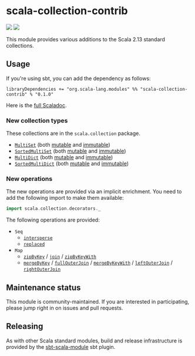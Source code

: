 # scala-collection-contrib

[<img src="https://travis-ci.org/scala/scala-collection-contrib.svg?branch=master"/>](https://travis-ci.org/scala/scala-collection-contrib)
[<img src="https://img.shields.io/maven-central/v/org.scala-lang.modules/scala-collection-contrib_2.13.svg?label=scala+2.13"/>](http://search.maven.org/#search%7Cga%7C1%7Cg%3Aorg.scala-lang.modules%20a%3Ascala-collection-contrib_2.13)

This module provides various additions to the Scala 2.13 standard collections.

## Usage

If you're using sbt, you can add the dependency as follows:

```
libraryDependencies += "org.scala-lang.modules" %% "scala-collection-contrib" % "0.1.0"
```

Here is the [full Scaladoc](https://static.javadoc.io/org.scala-lang.modules/scala-collection-contrib_2.13/0.1.0/scala/collection/index.html).

### New collection types

These collections are in the `scala.collection` package.

- [`MultiSet`](https://static.javadoc.io/org.scala-lang.modules/scala-collection-contrib_2.13/0.1.0/scala/collection/MultiSet.html) (both [mutable](https://static.javadoc.io/org.scala-lang.modules/scala-collection-contrib_2.13/0.1.0/scala/collection/mutable/MultiSet.html) and [immutable](https://static.javadoc.io/org.scala-lang.modules/scala-collection-contrib_2.13/0.1.0/scala/collection/immutable/MultiSet.html))
- [`SortedMultiSet`](https://static.javadoc.io/org.scala-lang.modules/scala-collection-contrib_2.13/0.1.0/scala/collection/SortedMultiSet.html) (both [mutable](https://static.javadoc.io/org.scala-lang.modules/scala-collection-contrib_2.13/0.1.0/scala/collection/mutable/SortedMultiSet.html) and [immutable](https://static.javadoc.io/org.scala-lang.modules/scala-collection-contrib_2.13/0.1.0/scala/collection/immutable/SortedMultiSet.html))
- [`MultiDict`](https://static.javadoc.io/org.scala-lang.modules/scala-collection-contrib_2.13/0.1.0/scala/collection/MultiDict.html) (both [mutable](https://static.javadoc.io/org.scala-lang.modules/scala-collection-contrib_2.13/0.1.0/scala/collection/mutable/MultiDict.html) and [immutable](https://static.javadoc.io/org.scala-lang.modules/scala-collection-contrib_2.13/0.1.0/scala/collection/immutable/MultiDict.html))
- [`SortedMultiDict`](https://static.javadoc.io/org.scala-lang.modules/scala-collection-contrib_2.13/0.1.0/scala/collection/SortedMultiDict.html) (both [mutable](https://static.javadoc.io/org.scala-lang.modules/scala-collection-contrib_2.13/0.1.0/scala/collection/mutable/SortedMultiDict.html) and [immutable](https://static.javadoc.io/org.scala-lang.modules/scala-collection-contrib_2.13/0.1.0/scala/collection/immutable/SortedMultiDict.html))

### New operations

The new operations are provided via an implicit enrichment. You need to add the following
import to make them available:

```scala
import scala.collection.decorators._
```

The following operations are provided:

- `Seq`
    - [`intersperse`](https://static.javadoc.io/org.scala-lang.modules/scala-collection-contrib_2.13/0.1.0/scala/collection/decorators/SeqDecorator.html#intersperse[B>:SeqDecorator.this.seq.A,That]\(start:B,sep:B,end:B\)\(implicitbf:scala.collection.BuildFrom[C,B,That]\):That)
    - [`replaced`](https://static.javadoc.io/org.scala-lang.modules/scala-collection-contrib_2.13/0.1.0/scala/collection/decorators/SeqDecorator.html#replaced[B>:SeqDecorator.this.seq.A,That]\(elem:B,replacement:B\)\(implicitbf:scala.collection.BuildFrom[C,B,That]\):That)
- `Map`
    - [`zipByKey`](https://static.javadoc.io/org.scala-lang.modules/scala-collection-contrib_2.13/0.1.0/scala/collection/decorators/MapDecorator.html#zipByKey[W,That]\(other:scala.collection.Map[MapDecorator.this.map.K,W]\)\(implicitbf:scala.collection.BuildFrom[C,\(MapDecorator.this.map.K,\(MapDecorator.this.map.V,W\)\),That]\):That) / [`join`](https://static.javadoc.io/org.scala-lang.modules/scala-collection-contrib_2.13/0.1.0/scala/collection/decorators/MapDecorator.html#join[W,That]\(other:scala.collection.Map[MapDecorator.this.map.K,W]\)\(implicitbf:scala.collection.BuildFrom[C,\(MapDecorator.this.map.K,\(MapDecorator.this.map.V,W\)\),That]\):That) / [`zipByKeyWith`](https://static.javadoc.io/org.scala-lang.modules/scala-collection-contrib_2.13/0.1.0/scala/collection/decorators/MapDecorator.html#zipByKeyWith[W,X,That]\(other:scala.collection.Map[MapDecorator.this.map.K,W]\)\(f:\(MapDecorator.this.map.V,W\)=>X\)\(implicitbf:scala.collection.BuildFrom[C,\(MapDecorator.this.map.K,X\),That]\):That)
    - [`mergeByKey`](https://static.javadoc.io/org.scala-lang.modules/scala-collection-contrib_2.13/0.1.0/scala/collection/decorators/MapDecorator.html#mergeByKey[W,That]\(other:scala.collection.Map[MapDecorator.this.map.K,W]\)\(implicitbf:scala.collection.BuildFrom[C,\(MapDecorator.this.map.K,\(Option[MapDecorator.this.map.V],Option[W]\)\),That]\):That) / [`fullOuterJoin`](https://static.javadoc.io/org.scala-lang.modules/scala-collection-contrib_2.13/0.1.0/scala/collection/decorators/MapDecorator.html#fullOuterJoin[W,That]\(other:scala.collection.Map[MapDecorator.this.map.K,W]\)\(implicitbf:scala.collection.BuildFrom[C,\(MapDecorator.this.map.K,\(Option[MapDecorator.this.map.V],Option[W]\)\),That]\):That) / [`mergeByKeyWith`](https://static.javadoc.io/org.scala-lang.modules/scala-collection-contrib_2.13/0.1.0/scala/collection/decorators/MapDecorator.html#mergeByKeyWith[W,X,That]\(other:scala.collection.Map[MapDecorator.this.map.K,W]\)\(f:PartialFunction[\(Option[MapDecorator.this.map.V],Option[W]\),X]\)\(implicitbf:scala.collection.BuildFrom[C,\(MapDecorator.this.map.K,X\),That]\):That) / [`leftOuterJoin`](https://static.javadoc.io/org.scala-lang.modules/scala-collection-contrib_2.13/0.1.0/scala/collection/decorators/MapDecorator.html#leftOuterJoin[W,That]\(other:scala.collection.Map[MapDecorator.this.map.K,W]\)\(implicitbf:scala.collection.BuildFrom[C,\(MapDecorator.this.map.K,\(MapDecorator.this.map.V,Option[W]\)\),That]\):That) / [`rightOuterJoin`](https://static.javadoc.io/org.scala-lang.modules/scala-collection-contrib_2.13/0.1.0/scala/collection/decorators/MapDecorator.html#rightOuterJoin[W,That]\(other:scala.collection.Map[MapDecorator.this.map.K,W]\)\(implicitbf:scala.collection.BuildFrom[C,\(MapDecorator.this.map.K,\(Option[MapDecorator.this.map.V],W\)\),That]\):That)

## Maintenance status

This module is community-maintained.  If you are interested in
participating, please jump right in on issues and pull requests.

## Releasing

As with other Scala standard modules, build and release infrastructure
is provided by the
[sbt-scala-module](https://github.com/scala/sbt-scala-module/) sbt
plugin.

